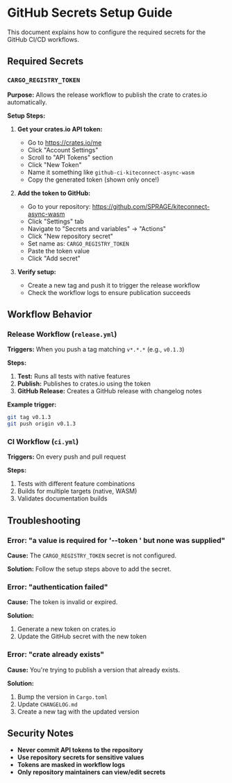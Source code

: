 # GitHub Secrets Setup Guide

This document explains how to configure the required secrets for the GitHub CI/CD workflows.

## Required Secrets

### `CARGO_REGISTRY_TOKEN`

**Purpose:** Allows the release workflow to publish the crate to crates.io automatically.

**Setup Steps:**

1. **Get your crates.io API token:**
   - Go to https://crates.io/me
   - Click "Account Settings"
   - Scroll to "API Tokens" section
   - Click "New Token"
   - Name it something like `github-ci-kiteconnect-async-wasm`
   - Copy the generated token (shown only once!)

2. **Add the token to GitHub:**
   - Go to your repository: https://github.com/SPRAGE/kiteconnect-async-wasm
   - Click "Settings" tab
   - Navigate to "Secrets and variables" → "Actions"
   - Click "New repository secret"
   - Set name as: `CARGO_REGISTRY_TOKEN`
   - Paste the token value
   - Click "Add secret"

3. **Verify setup:**
   - Create a new tag and push it to trigger the release workflow
   - Check the workflow logs to ensure publication succeeds

## Workflow Behavior

### Release Workflow (`release.yml`)

**Triggers:** When you push a tag matching `v*.*.*` (e.g., `v0.1.3`)

**Steps:**
1. **Test:** Runs all tests with native features
2. **Publish:** Publishes to crates.io using the token
3. **GitHub Release:** Creates a GitHub release with changelog notes

**Example trigger:**
```bash
git tag v0.1.3
git push origin v0.1.3
```

### CI Workflow (`ci.yml`)

**Triggers:** On every push and pull request

**Steps:**
1. Tests with different feature combinations
2. Builds for multiple targets (native, WASM)
3. Validates documentation builds

## Troubleshooting

### Error: "a value is required for '--token <TOKEN>' but none was supplied"

**Cause:** The `CARGO_REGISTRY_TOKEN` secret is not configured.

**Solution:** Follow the setup steps above to add the secret.

### Error: "authentication failed"

**Cause:** The token is invalid or expired.

**Solution:** 
1. Generate a new token on crates.io
2. Update the GitHub secret with the new token

### Error: "crate already exists"

**Cause:** You're trying to publish a version that already exists.

**Solution:** 
1. Bump the version in `Cargo.toml`
2. Update `CHANGELOG.md`
3. Create a new tag with the updated version

## Security Notes

- **Never commit API tokens to the repository**
- **Use repository secrets for sensitive values**
- **Tokens are masked in workflow logs**
- **Only repository maintainers can view/edit secrets**
